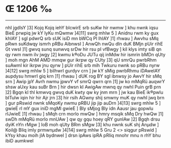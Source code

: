 # Œ 1206 ‰
---
nhI jgdIsY ]3] Kojq Kojq iehY bIcwirE srb suKw hir nwmw ] khu
nwnk iqsu BieE prwpiq jw kY lyKu mQwmw ]4]11] swrg mhlw 5 ]
Anidnu rwm ky gux khIAY ] sgl pdwrQ srb sUK isiD mn bWCq Pl
lhIAY ]1] rhwau ] Awvhu sMq pRwn suKdwqy ismrh pRBu AibnwsI ]
AnwQh nwQu dIn duK BMjn pUir rihE Gt vwsI ]1] gwvq sunq sunwvq
srDw hir rsu pI vfBwgy ] kil klys imty siB qn qy rwm nwm ilv jwgy
]2] kwmu k®oDu JUTu qij inMdw hir ismrin bMDn qUty ] moh mgn AhM AMD
mmqw gur ikrpw qy CUty ]3] qU smrQu pwrbRhm suAwmI kir ikrpw jnu
qyrw ] pUir rihE srb mih Twkuru nwnk so pRBu nyrw ]4]12] swrg mhlw
5 ] bilhwrI gurdyv crn ] jw kY sMig pwrbRhmu iDAweIAY aupdysu hmwrI
giq krn ]1] rhwau ] dUK rog BY sgl ibnwsy jo AwvY hir sMq srn ]
Awip jpY Avrh nwmu jpwvY vf smrQ qwrn qrn ]1] jw ko mMqRü auqwrY
shsw aUxy kau suBr Brn ] hir dwsn kI AwigAw mwnq qy nwhI Puin grB
prn ]2] Bgqn kI thl kmwvq gwvq duK kwty qw ky jnm mrn ] jw
kau BieE ik®pwlu bITulw iqin hir hir Ajr jrn ]3] hir rsih AGwny
shij smwny muK qy nwhI jwq brn ] gur pRswid nwnk sMqoKy nwmu pRBU jip
jip auDrn ]4]13] swrg mhlw 5 ] gwieE rI mY gux iniD mgMl gwieE
] Bly sMjog Bly idn Aausr jau gopwlu rIJwieE ]1] rhwau ] sMqh crn
morlo mwQw ] hmry msqik sMq Dry hwQw ]1] swDh mMqRü morlo mnUAw ] qw
qy gqu hoey qRY gunIAw ]2] Bgqh drsu dyiK nYn rMgw ] loB moh qUty BRm
sMgw ]3] khu nwnk suK shj Anµdw ] Koil@ BIiq imly prmwnµdw ]4]14]
swrg mhlw 5 Gru 2
<> siqgur pRswid ]
kYsy khau moih jIA bydnweI ] drsn ipAws ipRA pRIiq mnohr mnu n rhY
bhu ibiD aumkweI
####
